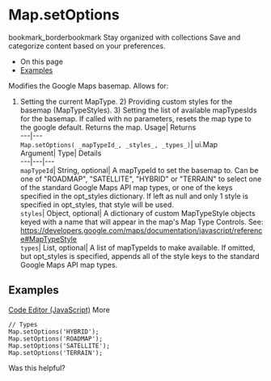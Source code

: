  
#  Map.setOptions 
bookmark_borderbookmark Stay organized with collections  Save and categorize content based on your preferences.
  * On this page
  * [Examples](https://developers.google.com/earth-engine/apidocs/map-setoptions#examples)


Modifies the Google Maps basemap. Allows for: 
1) Setting the current MapType. 2) Providing custom styles for the basemap (MapTypeStyles). 3) Setting the list of available mapTypesIds for the basemap.
If called with no parameters, resets the map type to the google default.
Returns the map.
Usage| Returns  
---|---  
`Map.setOptions( _mapTypeId_, _styles_, _types_)`| ui.Map  
Argument| Type| Details  
---|---|---  
`mapTypeId`| String, optional| A mapTypeId to set the basemap to. Can be one of "ROADMAP", "SATELLITE", "HYBRID" or "TERRAIN" to select one of the standard Google Maps API map types, or one of the keys specified in the opt_styles dictionary. If left as null and only 1 style is specified in opt_styles, that style will be used.  
`styles`| Object, optional| A dictionary of custom MapTypeStyle objects keyed with a name that will appear in the map's Map Type Controls. See: https://developers.google.com/maps/documentation/javascript/reference#MapTypeStyle  
`types`| List, optional| A list of mapTypeIds to make available. If omitted, but opt_styles is specified, appends all of the style keys to the standard Google Maps API map types.  
## Examples
[Code Editor (JavaScript)](https://developers.google.com/earth-engine/apidocs/map-setoptions#code-editor-javascript-sample) More
```
// Types
Map.setOptions('HYBRID');
Map.setOptions('ROADMAP');
Map.setOptions('SATELLITE');
Map.setOptions('TERRAIN');
```

Was this helpful?
